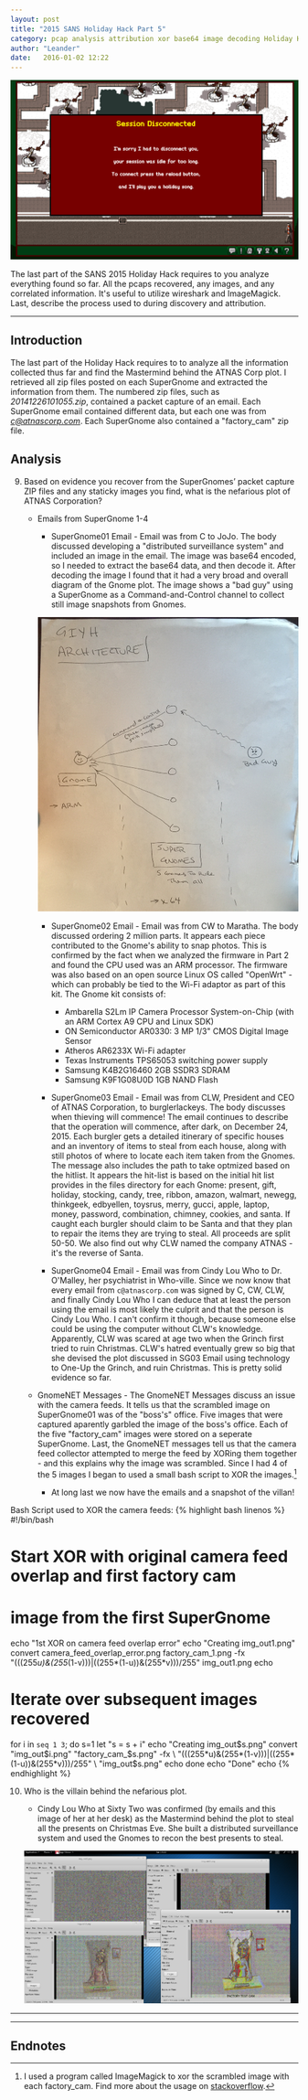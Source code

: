 ```yaml
---
layout: post
title: "2015 SANS Holiday Hack Part 5"
category: pcap analysis attribution xor base64 image decoding Holiday Hack
author: "Leander"
date:   2016-01-02 12:22
---
```

![login](/images/2015-Holiday-Hack/2015-holiday-hack-part5-login.png)

The last part of the SANS 2015 Holiday Hack requires to you analyze everything found so far. All the pcaps recovered, any images, and any correlated information. It's useful to utilize wireshark and ImageMagick. Last, describe the process used to during discovery and attribution.
<!--break-->

------  

## Introduction

The last part of the Holiday Hack requires to to analyze all the information collected thus far and find the Mastermind behind the ATNAS Corp plot. I retrieved all zip files posted on each SuperGnome and extracted the information from them. The numbered zip files, such as <em>20141226101055.zip</em>, contained a packet capture of an email. Each SuperGnome email contained different data, but each one was from <em>c@atnascorp.com</em>. Each SuperGnome also contained a "factory_cam" zip file. 

## Analysis

9. Based on evidence you recover from the SuperGnomes’ packet capture ZIP files and any staticky images you find, what is the nefarious plot of ATNAS Corporation?
    * Emails from SuperGnome 1-4
        * SuperGnome01 Email - Email was from C to JoJo. The body discussed developing a "distributed surveillance system" and included an image in the email. The image was base64 encoded, so I needed to extract the base64 data, and then decode it. After decoding the image I found that it had a very broad and overall diagram of the Gnome plot. The image shows a "bad guy" using a SuperGnome as a Command-and-Control channel to collect still image snapshots from Gnomes.
        
        ![email attachment](/images/2015-Holiday-Hack/2015-holiday-hack-part1-SG01-email-attach.jpeg)
        
        * SuperGnome02 Email - Email was from CW to Maratha. The body discussed ordering 2 million parts. It appears each piece contributed to the Gnome's ability to snap photos. This is confirmed by the fact when we analyzed the firmware in Part 2 and found the CPU used was an ARM processor. The firmware was also based on an open source Linux OS called "OpenWrt" - which can probably be tied to the Wi-Fi adaptor as part of this kit. The Gnome kit consists of:
            + Ambarella S2Lm IP Camera Processor System-on-Chip (with an ARM Cortex A9 CPU and Linux SDK)
            + ON Semiconductor AR0330: 3 MP 1/3" CMOS Digital Image Sensor
            + Atheros AR6233X Wi-Fi adapter
            + Texas Instruments TPS65053 switching power supply
            + Samsung K4B2G16460 2GB SSDR3 SDRAM
            + Samsung K9F1G08U0D 1GB NAND Flash
            
        * SuperGnome03 Email - Email was from CLW, President and CEO of ATNAS Corporation, to burglerlackeys. The body discusses when thieving will commence! The email continues to describe that the operation will commence, after dark, on December 24, 2015. Each burgler gets a detailed itinerary of specific houses and an inventory of items to steal from each house, along with still photos of where to locate each item taken from the Gnomes. The message also includes the path to take optmized based on the hitlist. It appears the hit-list is based on the initial hit list provides in the files directory for each Gnome: present, gift, holiday, stocking, candy, tree, ribbon, amazon, walmart, newegg, thinkgeek, edbyellen, toysrus, merry, gucci, apple, laptop, money, password, combination, chimney, cookies, and santa. If caught each burgler should claim to be Santa and that they plan to repair the items they are trying to steal. All proceeds are split 50-50. We also find out why CLW named the company ATNAS - it's the reverse of Santa.
        
        * SuperGnome04 Email - Email was from Cindy Lou Who to Dr. O'Malley, her psychiatrist in Who-ville. Since we now know that every email from ```c@atnascorp.com``` was signed by C, CW, CLW, and finally Cindy Lou Who I can deduce that at least the person using the email is most likely the culprit and that the person is Cindy Lou Who. I can't confirm it though, because someone else could be using the computer without CLW's knowledge. Apparently, CLW was scared at age two when the Grinch first tried to ruin Christmas. CLW's hatred eventually grew so big that she devised the plot discussed in SG03 Email using technology to One-Up the Grinch, and ruin Christmas. This is pretty solid evidence so far.
        
    * GnomeNET Messages - The GnomeNET Messages discuss an issue with the camera feeds. It tells us that the scrambled image on SuperGnome01 was of the "boss's" office. Five images that were captured aparently garbled the image of the boss's office. Each of the five "factory_cam" images were stored on a seperate SuperGnome. Last, the GnomeNET messages tell us that the camera feed collector attempted to merge the feed by XORing them together - and this explains why the image was scrambled. Since I had 4 of the 5 images I began to used a small bash script to XOR the images.[^1]
    
        * At long last we now have the emails and a snapshot of the villan!
    
        

Bash Script used to XOR the camera feeds:
{% highlight bash linenos %}
﻿#!/bin/bash

# Start XOR with original camera feed overlap and first factory cam
# image from the first SuperGnome
echo "1st XOR on camera feed overlap error"
echo "Creating img_out1.png"
convert camera_feed_overlap_error.png factory_cam_1.png  -fx \
"(((255*u)&(255*(1-v)))|((255*(1-u))&(255*v)))/255" img_out1.png
echo

# Iterate over subsequent images recovered
for i in `seq 1 3`; 
do
    s=1
    let "s = s + i"
    echo "Creating img_out$s.png"
    convert "img_out$i.png" "factory_cam_$s.png"  -fx \
    "(((255*u)&(255*(1-v)))|((255*(1-u))&(255*v)))/255" \
    "img_out$s.png"
    echo
done
echo "Done"
echo
{% endhighlight %}
  
10. Who is the villain behind the nefarious plot.
    * Cindy Lou Who at Sixty Two was confirmed (by emails and this image of her at her desk) as the Mastermind behind the plot to steal all the presents on Christmas Eve. She built a distributed surveillance system and used the Gnomes to recon the best presents to steal.

    ![cindy lou who](/images/2015-Holiday-Hack/2015-holiday-hack-part5-cindylouwho.png)

------

------

## Endnotes

[^1]: I used a program called ImageMagick to xor the scrambled image with each factory_cam. Find more about the usage on [stackoverflow](http://stackoverflow.com/questions/8504882/searching-for-a-way-to-do-bitwise-xor-on-images).